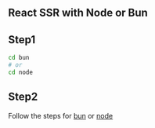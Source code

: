 ## React SSR with Node or Bun

## Step1

```bash
cd bun
# or
cd node
```

## Step2

Follow the steps for [bun](https://github.com/sonsurim/bun-ssr/tree/main/bun) or [node](https://github.com/sonsurim/bun-ssr/tree/main/node)